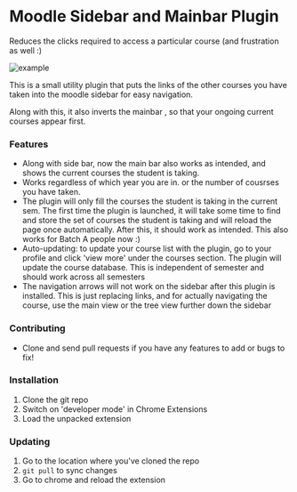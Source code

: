 # Moodle Sidebar and Mainbar Plugin

Reduces the clicks required to access a particular course (and frustration 
as well :)

![example](ghimg/ss.png)

This is a small utility plugin that puts the links of the other courses you 
have taken into the moodle sidebar for easy navigation.

Along with this, it also inverts the mainbar , so that your ongoing current courses appear first.

### Features

* Along with side bar, now the main bar also works as intended, and shows the current courses the student is taking.
* Works regardless of which year you are in. or the number of cousrses you have taken.
* The plugin will only fill the courses the student is taking in the current sem.
  The first time the plugin is launched, it will take some time to find and 
  store the set of courses the student is taking and will reload 
  the page once automatically. After this, it should work as intended.
  This also works for Batch A people now :)
* Auto-updating: to update your course list with the plugin, go to your profile
  and click 'view more' under the courses section. The plugin will update the 
  course database. This is independent of semester and should work across all 
  semesters
* The navigation arrows will not work on the sidebar after this plugin is installed.
  This is just replacing links, and for actually navigating the course, use the
  main view or the tree view further down the sidebar

### Contributing

* Clone and send pull requests if you have any features to add or bugs to fix!

### Installation

1. Clone the git repo
2. Switch on 'developer mode' in Chrome Extensions
3. Load the unpacked extension

### Updating

1. Go to the location where you've cloned the repo
2. `git pull` to sync changes
3. Go to chrome and reload the extension
